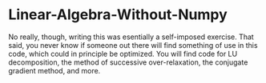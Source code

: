 # Linear-Algebra-Without-Numpy
No really, though, writing this was esentially a self-imposed exercise.
That said, you never know if someone out there will find something of use in this code, which could in principle be optimized.
You will find code for LU decomposition, the method of successive over-relaxation, the conjugate gradient method, and more.
